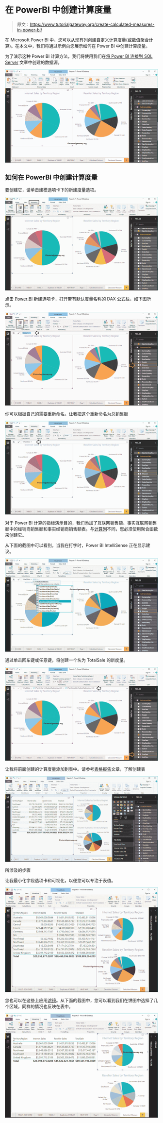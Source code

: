 # 在 PowerBI 中创建计算度量

> 原文：<https://www.tutorialgateway.org/create-calculated-measures-in-power-bi/>

在 Microsoft Power BI 中，您可以从现有列创建自定义计算度量(或数值聚合计算)。在本文中，我们将通过示例向您展示如何在 Power BI 中创建计算度量。

为了演示这种 Power BI 计算方法，我们将使用我们在[将 Power BI 连接到 SQL Server](https://www.tutorialgateway.org/connect-power-bi-to-sql-server/) 文章中创建的数据源。

![Create Calculated Measures in Power BI 1](img/69bacaf7689301c919b172aa874487c4.png)

## 如何在 PowerBI 中创建计算度量

要创建它，请单击建模选项卡下的新建度量选项。

![Create Calculated Measures in Power BI 2](img/d0377088efa19c1b4ca3d75c62ecdf3f.png)

点击 [Power BI](https://www.tutorialgateway.org/power-bi-tutorial/) 新建选项卡，打开带有默认度量名称的 DAX 公式栏，如下图所示。

![Create Calculated Measures in Power BI 3](img/842553336ffc4bb26d3f09f0b892c8f4.png)

你可以根据自己的需要重新命名。让我把这个重新命名为总销售额

![Create Calculated Measures in Power BI 4](img/b6a2e0dfaafb013e4163b9af50044278.png)

对于 Power BI 计算的指标演示目的，我们添加了互联网销售额、事实互联网销售额中的经销商销售额和事实经销商销售额表。与[计算列](https://www.tutorialgateway.org/create-calculated-columns-in-power-bi/)不同，您必须使用聚合函数来创建它。

从下面的截图中可以看到，当我在打字时，Power BI IntelliSense 正在显示建议。

![Create Calculated Measures in Power BI 5](img/02f6220f3e85a8a8fb1b6e26c9c586eb.png)

通过单击回车键或任意键，将创建一个名为 TotalSale 的新度量。

![Create Calculated Measures in Power BI 6](img/f17ac65d501935032f087e9eb72412a4.png)

让我将前面创建的计算度量添加到表中。请参考[表格报告](https://www.tutorialgateway.org/create-a-table-in-power-bi/)文章，了解创建表

![Create Calculated Measures in Power BI 7](img/2fd64d44f9dcd8f01b1993c252434520.png)

所涉及的步骤

让我最小化字段选项卡和可视化，以便您可以专注于表值。

![Create Calculated Measures in Power BI 8](img/b87d3c438e119ca15dfbb332247e2b5e.png)

您也可以在这些上应用[滤镜](https://www.tutorialgateway.org/power-bi-basic-filters/)。从下面的截图中，您可以看到我们在饼图中选择了几个区域，同样的情况也反映在表中。

![Create Calculated Measures in Power BI 9](img/ec82f88bbb06e972631032813dbfa493.png)